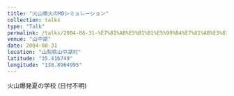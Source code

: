 ```yaml
---
title: "火山噴火のMDシミュレーション"
collection: talks
type: "Talk"
permalink: /talks/2004-08-31-%E7%81%AB%E5%B1%B1%E5%99%B4%E7%81%AB%E3%81%AEMD%E3%82%B7%E3%83%9F%E3%83%A5%E3%83%AC%E3%83%BC%E3%82%B7%E3%83%A7%E3%83%B3
venue: "山中湖"
date: 2004-08-31
location: "山梨県山中湖村"
latitude: "35.416749"
longitude: "138.8964995"
---
```


火山爆発夏の学校 (日付不明)
